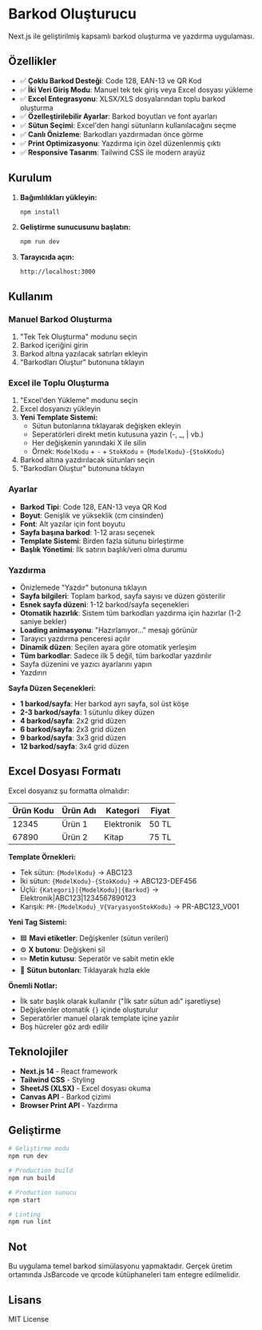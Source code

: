 # Barkod Oluşturucu

Next.js ile geliştirilmiş kapsamlı barkod oluşturma ve yazdırma uygulaması.

## Özellikler

- ✅ **Çoklu Barkod Desteği**: Code 128, EAN-13 ve QR Kod
- ✅ **İki Veri Giriş Modu**: Manuel tek tek giriş veya Excel dosyası yükleme
- ✅ **Excel Entegrasyonu**: XLSX/XLS dosyalarından toplu barkod oluşturma
- ✅ **Özelleştirilebilir Ayarlar**: Barkod boyutları ve font ayarları
- ✅ **Sütun Seçimi**: Excel'den hangi sütunların kullanılacağını seçme
- ✅ **Canlı Önizleme**: Barkodları yazdırmadan önce görme
- ✅ **Print Optimizasyonu**: Yazdırma için özel düzenlenmiş çıktı
- ✅ **Responsive Tasarım**: Tailwind CSS ile modern arayüz

## Kurulum

1. **Bağımlılıkları yükleyin:**
   ```bash
   npm install
   ```

2. **Geliştirme sunucusunu başlatın:**
   ```bash
   npm run dev
   ```

3. **Tarayıcıda açın:**
   ```
   http://localhost:3000
   ```

## Kullanım

### Manuel Barkod Oluşturma
1. "Tek Tek Oluşturma" modunu seçin
2. Barkod içeriğini girin
3. Barkod altına yazılacak satırları ekleyin
4. "Barkodları Oluştur" butonuna tıklayın

### Excel ile Toplu Oluşturma
1. "Excel'den Yükleme" modunu seçin
2. Excel dosyanızı yükleyin
3. **Yeni Template Sistemi:**
   - Sütun butonlarına tıklayarak değişken ekleyin
   - Seperatörleri direkt metin kutusuna yazin (-, _, | vb.)
   - Her değişkenin yanındaki X ile silin
   - Örnek: `ModelKodu` + `-` + `StokKodu` = `{ModelKodu}-{StokKodu}`
4. Barkod altına yazdırılacak sütunları seçin
5. "Barkodları Oluştur" butonuna tıklayın

### Ayarlar
- **Barkod Tipi**: Code 128, EAN-13 veya QR Kod
- **Boyut**: Genişlik ve yükseklik (cm cinsinden)
- **Font**: Alt yazılar için font boyutu
- **Sayfa başına barkod**: 1-12 arası seçenek
- **Template Sistemi**: Birden fazla sütunu birleştirme
- **Başlık Yönetimi**: İlk satırın başlık/veri olma durumu

### Yazdırma
- Önizlemede "Yazdır" butonuna tıklayın
- **Sayfa bilgileri**: Toplam barkod, sayfa sayısı ve düzen gösterilir
- **Esnek sayfa düzeni**: 1-12 barkod/sayfa seçenekleri
- **Otomatik hazırlık**: Sistem tüm barkodları yazdırma için hazırlar (1-2 saniye bekler)
- **Loading animasyonu**: "Hazırlanıyor..." mesajı görünür
- Tarayıcı yazdırma penceresi açılır
- **Dinamik düzen**: Seçilen ayara göre otomatik yerleşim
- **Tüm barkodlar**: Sadece ilk 5 değil, tüm barkodlar yazdırılır
- Sayfa düzenini ve yazıcı ayarlarını yapın
- Yazdırın

**Sayfa Düzen Seçenekleri:**
- **1 barkod/sayfa**: Her barkod ayrı sayfa, sol üst köşe
- **2-3 barkod/sayfa**: 1 sütunlu dikey düzen
- **4 barkod/sayfa**: 2x2 grid düzen
- **6 barkod/sayfa**: 2x3 grid düzen
- **9 barkod/sayfa**: 3x3 grid düzen
- **12 barkod/sayfa**: 3x4 grid düzen

## Excel Dosyası Formatı

Excel dosyanız şu formatta olmalıdır:

| Ürün Kodu | Ürün Adı | Kategori | Fiyat |
|-----------|----------|----------|-------|
| 12345     | Ürün 1   | Elektronik | 50 TL |
| 67890     | Ürün 2   | Kitap    | 75 TL |

**Template Örnekleri:**
- Tek sütun: `{ModelKodu}` → ABC123
- İki sütun: `{ModelKodu}-{StokKodu}` → ABC123-DEF456
- Üçlü: `{Kategori}|{ModelKodu}|{Barkod}` → Elektronik|ABC123|1234567890123
- Karışık: `PR-{ModelKodu}_V{VaryasyonStokKodu}` → PR-ABC123_V001

**Yeni Tag Sistemi:**
- 🟦 **Mavi etiketler**: Değişkenler (sütun verileri)
- ⚙️ **X butonu**: Değişkeni sil
- ✏️ **Metin kutusu**: Seperatör ve sabit metin ekle
- 🔴 **Sütun butonları**: Tıklayarak hızla ekle

**Önemli Notlar:**
- İlk satır başlık olarak kullanılır ("İlk satır sütun adı" işaretliyse)
- Değişkenler otomatik `{}` içinde oluşturulur
- Seperatörler manuel olarak template içine yazılır
- Boş hücreler göz ardı edilir

## Teknolojiler

- **Next.js 14** - React framework
- **Tailwind CSS** - Styling
- **SheetJS (XLSX)** - Excel dosyası okuma
- **Canvas API** - Barkod çizimi
- **Browser Print API** - Yazdırma

## Geliştirme

```bash
# Geliştirme modu
npm run dev

# Production build
npm run build

# Production sunucu
npm start

# Linting
npm run lint
```

## Not

Bu uygulama temel barkod simülasyonu yapmaktadır. Gerçek üretim ortamında JsBarcode ve qrcode kütüphaneleri tam entegre edilmelidir.

## Lisans

MIT License